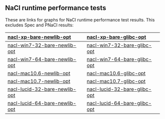 ## NaCl runtime performance tests

These are links for graphs for NaCl runtime performance test results. This
excludes Spec and PNaCl results:

[nacl-xp-bare-newlib-opt](http://build.chromium.org/f/client/perf/nacl-xp-bare-newlib-opt/nacl-perf/report.html?history=150&rev=-1)             | [nacl-xp-bare-glibc-opt](http://build.chromium.org/f/client/perf/nacl-xp-bare-glibc-opt/nacl-perf/report.html?history=150&rev=-1)
:---------------------------------------------------------------------------------------------------------------------------------------------- | :--------------------------------------------------------------------------------------------------------------------------------------------
[nacl-win7-32-bare-newlib-opt](http://build.chromium.org/f/client/perf/nacl-win7-32-bare-newlib-opt/nacl-perf/report.html?history=150&rev=-1)   | [nacl-win7-32-bare-glibc-opt](http://build.chromium.org/f/client/perf/nacl-win7-32-bare-glibc-opt/nacl-perf/report.html?history=150&rev=-1)
[nacl-win7-64-bare-newlib-opt](http://build.chromium.org/f/client/perf/nacl-win7-64-bare-newlib-opt/nacl-perf/report.html?history=150&rev=-1)   | [nacl-win7-64-bare-glibc-opt](http://build.chromium.org/f/client/perf/nacl-win7-64-bare-glibc-opt/nacl-perf/report.html?history=150&rev=-1)
[nacl-mac10.6-newlib-opt](http://build.chromium.org/f/client/perf/nacl-mac10.6-newlib-opt/nacl-perf/report.html?history=150&rev=-1)             | [nacl-mac10.6-glibc-opt](http://build.chromium.org/f/client/perf/nacl-mac10.6-glibc-opt/nacl-perf/report.html?history=150&rev=-1)
[nacl-mac10.7-newlib-opt](http://build.chromium.org/f/client/perf/nacl-mac10.7-newlib-opt/nacl-perf/report.html?history=150&rev=-1)             | [nacl-mac10.7-glibc-opt](http://build.chromium.org/f/client/perf/nacl-mac10.7-glibc-opt/nacl-perf/report.html?history=150&rev=-1)
[nacl-lucid-32-bare-newlib-opt](http://build.chromium.org/f/client/perf/nacl-lucid-32-bare-newlib-opt/nacl-perf/report.html?history=150&rev=-1) | [nacl-lucid-32-bare-glibc-opt](http://build.chromium.org/f/client/perf/nacl-lucid-32-bare-glibc-opt/nacl-perf/report.html?history=150&rev=-1)
[nacl-lucid-64-bare-newlib-opt](http://build.chromium.org/f/client/perf/nacl-lucid-64-bare-newlib-opt/nacl-perf/report.html?history=150&rev=-1) | [nacl-lucid-64-bare-glibc-opt](http://build.chromium.org/f/client/perf/nacl-lucid-64-bare-glibc-opt/nacl-perf/report.html?history=150&rev=-1)
